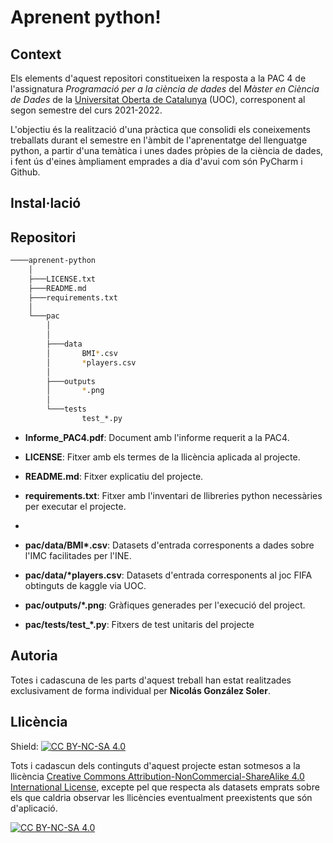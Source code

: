 # Aprenent python!

## Context

Els elements d'aquest repositori constitueixen la resposta a la PAC 4 de l'assignatura *Programació per a la ciència de dades* del *Màster en Ciència de Dades* de la [Universitat Oberta de Catalunya](https://www.uoc.edu/portal/ca/index.html) (UOC), corresponent al segon semestre del curs 2021-2022.

L'objectiu és la realització d'una pràctica que consolidi els coneixements treballats durant el semestre en l'àmbit de l'aprenentatge del llenguatge python, a partir d'una temàtica i unes dades pròpies de la ciència de dades, i fent ús d'eines àmpliament emprades a dia d'avui com són PyCharm i Github.

## Instal·lació


## Repositori 
```bash
────aprenent-python
    │
    ├───LICENSE.txt
    ├───README.md
    ├───requirements.txt
    │
    └───pac
        │     
        │
        ├───data
        │       BMI*.csv
        │       *players.csv
        │
        ├───outputs
        │       *.png
        │
        └───tests
                test_*.py

```
- **Informe_PAC4.pdf**: Document amb l'informe requerit a la PAC4.
- **LICENSE**: Fitxer amb els termes de la llicència aplicada al projecte.
- **README.md**: Fitxer explicatiu del projecte.
- **requirements.txt**: Fitxer amb l'inventari de llibreries python necessàries per executar el projecte.
- 
- **pac/data/BMI\*.csv**: Datasets d'entrada corresponents a dades sobre l'IMC facilitades per l'INE.
- **pac/data/\*players.csv**: Datasets d'entrada corresponents al joc FIFA obtinguts de kaggle via UOC.

- **pac/outputs/\*.png**: Gràfiques generades per l'execució del project.

- **pac/tests/test_\*.py**: Fitxers de test unitaris del projecte


## Autoria

Totes i cadascuna de les parts d'aquest treball han estat realitzades exclusivament de forma individual per **Nicolás González Soler**.

## Llicència

Shield: [![CC BY-NC-SA 4.0][cc-by-nc-sa-shield]][cc-by-nc-sa]

Tots i cadascun dels continguts d'aquest projecte estan sotmesos a la llicència
[Creative Commons Attribution-NonCommercial-ShareAlike 4.0 International License][cc-by-nc-sa], excepte pel que respecta als datasets emprats sobre els que caldria observar les llicències eventualment preexistents que són d'aplicació.

[![CC BY-NC-SA 4.0][cc-by-nc-sa-image]][cc-by-nc-sa]

[cc-by-nc-sa]: http://creativecommons.org/licenses/by-nc-sa/4.0/
[cc-by-nc-sa-image]: https://licensebuttons.net/l/by-nc-sa/4.0/88x31.png
[cc-by-nc-sa-shield]: https://img.shields.io/badge/License-CC%20BY--NC--SA%204.0-lightgrey.svg
